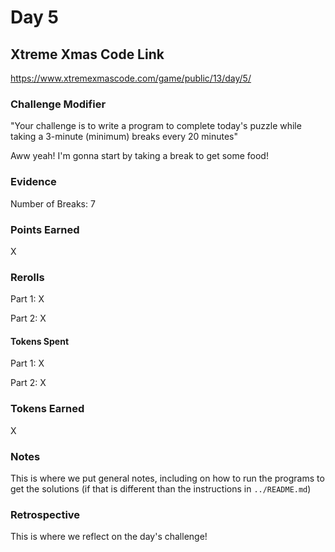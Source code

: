# Day 5

## Xtreme Xmas Code Link

https://www.xtremexmascode.com/game/public/13/day/5/

### Challenge Modifier

"Your challenge is to write a program to complete today's puzzle while taking a 3-minute (minimum) breaks every 20 minutes"

Aww yeah! I'm gonna start by taking a break to get some food!

### Evidence

Number of Breaks: 7

### Points Earned

X

### Rerolls

Part 1: X

Part 2: X

#### Tokens Spent

Part 1: X

Part 2: X

### Tokens Earned

X

### Notes

This is where we put general notes, including on how to run the programs to get the solutions (if that is different than the instructions in `../README.md`)

### Retrospective

This is where we reflect on the day's challenge!
